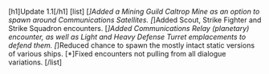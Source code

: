 [h1]Update 1.1[/h1]
[list]
[*]Added a Mining Guild Caltrop Mine as an option to spawn around Communications Satellites.
[*]Added Scout, Strike Fighter and Strike Squadron encounters.
[*]Added Communications Relay (planetary) encounter, as well as Light and Heavy Defense Turret emplacements to defend them.
[*]Reduced chance to spawn the mostly intact static versions of various ships.
[*]Fixed encounters not pulling from all dialogue variations.
[/list]
